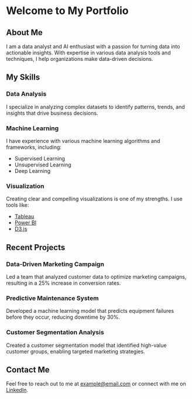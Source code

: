 # Welcome to My Portfolio

## About Me

I am a data analyst and AI enthusiast with a passion for turning data into actionable insights. With expertise in various data analysis tools and techniques, I help organizations make data-driven decisions.

## My Skills

### Data Analysis
I specialize in analyzing complex datasets to identify patterns, trends, and insights that drive business decisions.

### Machine Learning
I have experience with various machine learning algorithms and frameworks, including:
- Supervised Learning
- Unsupervised Learning
- Deep Learning

### Visualization
Creating clear and compelling visualizations is one of my strengths. I use tools like:
- [Tableau](https://www.tableau.com)
- [Power BI](https://powerbi.microsoft.com)
- [D3.js](https://d3js.org)

## Recent Projects

### Data-Driven Marketing Campaign
Led a team that analyzed customer data to optimize marketing campaigns, resulting in a 25% increase in conversion rates.

### Predictive Maintenance System
Developed a machine learning model that predicts equipment failures before they occur, reducing downtime by 30%.

### Customer Segmentation Analysis
Created a customer segmentation model that identified high-value customer groups, enabling targeted marketing strategies.

## Contact Me

Feel free to reach out to me at [example@email.com](mailto:example@email.com) or connect with me on [LinkedIn](https://linkedin.com).
